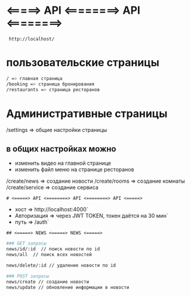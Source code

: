 <!-- # FRONT -->

# <=====> API <========> API <========>

` http://localhost/`

# пользовательские страницы

```bash
/ => главная страница
/booking => страница бронирования
/restaurants => страница ресторанов
```

# Административные страницы

/settings => общие настройки страницы

## в общих настройках можно

- изменить видео на главной странице
- изменить файл меню на странице ресторанов

/create/news => создание новости
/create/rooms => создание комнаты
/create/service => создание сервиса

<!-- # BACK -->

`# <=====> API <========> API <========> API <=====>`

- хост => http://localhost:4000`
- Авторизация => через JWT TOKEN, токен даётся на 30 мин`
- путь => /auth`

`## <=====> NEWS <=====> NEWS <=====>`

```bash
### GET запросы
news/id/:id  // поиск новости по id
news/all  // поиск всех новостей

news/delete/:id // удаление новости по id

### POST запросы
news/create // создание новости
news/update // обновление информации в новости

```
